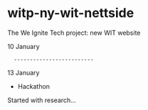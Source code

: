 # witp-ny-wit-nettside
The We Ignite Tech project: new WIT website

10 January 


      -------------------------
13 January
- Hackathon

Started with research...
